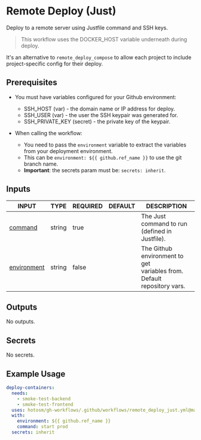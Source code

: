 # Remote Deploy (Just)

Deploy to a remote server using Justfile command and SSH keys.

> This workflow uses the DOCKER_HOST variable underneath during deploy.

It's an alternative to `remote_deploy_compose` to allow each project
to include project-specific config for their deploy.

## Prerequisites

- You must have variables configured for your Github environment:

  - SSH_HOST (var) - the domain name or IP address for deploy.
  - SSH_USER (var) - the user the SSH keypair was generated for.
  - SSH_PRIVATE_KEY (secret) - the private key of the keypair.

- When calling the workflow:

  - You need to pass the `environment` variable to
    extract the variables from your deployment environment.
  - This can be `environment: ${{ github.ref_name }}` to use the git branch name.
  - **Important**: the secrets param must be: `secrets: inherit`.

## Inputs

<!-- AUTO-DOC-INPUT:START - Do not remove or modify this section -->

| INPUT                                                             | TYPE   | REQUIRED | DEFAULT | DESCRIPTION                                                                |
| ----------------------------------------------------------------- | ------ | -------- | ------- | -------------------------------------------------------------------------- |
| <a name="input_command"></a>[command](#input_command)             | string | true     |         | The Just command to run <br>(defined in Justfile).                         |
| <a name="input_environment"></a>[environment](#input_environment) | string | false    |         | The Github environment to get <br>variables from. Default repository vars. |

<!-- AUTO-DOC-INPUT:END -->

## Outputs

<!-- AUTO-DOC-OUTPUT:START - Do not remove or modify this section -->

No outputs.

<!-- AUTO-DOC-OUTPUT:END -->

## Secrets

<!-- AUTO-DOC-SECRETS:START - Do not remove or modify this section -->

No secrets.

<!-- AUTO-DOC-SECRETS:END -->

## Example Usage

```yaml
deploy-containers:
  needs:
    - smoke-test-backend
    - smoke-test-frontend
  uses: hotosm/gh-workflows/.github/workflows/remote_deploy_just.yml@main
  with:
    environment: ${{ github.ref_name }}
    command: start prod
  secrets: inherit
```
